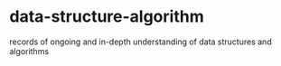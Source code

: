 # data-structure-algorithm
records of ongoing and in-depth understanding of data structures and algorithms
